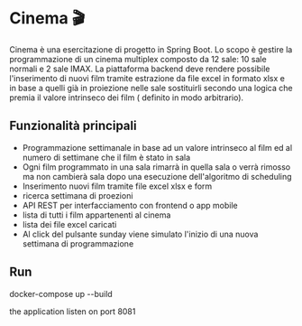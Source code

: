 # Cinema 🎬

Cinema è una esercitazione di progetto in Spring Boot.
Lo scopo è  gestire la programmazione di un cinema multiplex composto da 12 sale: 10 sale normali e 2 sale IMAX.
La piattaforma backend deve rendere possibile l'inserimento di nuovi film tramite estrazione da file excel in formato xlsx e in base a quelli già in proiezione nelle sale sostituirli secondo una logica che premia il valore intrinseco dei film ( definito in modo arbitrario).

## Funzionalità principali

- Programmazione settimanale in base ad un valore intrinseco al film ed al numero di settimane che il film è stato in sala
- Ogni film programmato in una sala rimarrà in quella sala o verrà rimosso ma non cambierà sala dopo una esecuzione dell'algoritmo di scheduling
- Inserimento nuovi film tramite file excel xlsx e form
- ricerca settimana di proezioni
- API REST per interfacciamento con frontend o app mobile
- lista di tutti i film appartenenti al cinema
- lista dei file excel caricati
- Al click del pulsante sunday viene simulato l'inizio di una nuova settimana di programmazione

## Run
docker-compose up --build

the application listen on port 8081

